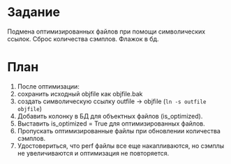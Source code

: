 # Задание
Подмена оптимизированных файлов при помощи символических ссылок.
    Сброс количества сэмплов. Флажок в бд.
# План
1. После оптимизации:
2. сохранить исходный objfile как objfile.bak
3. создать символическую ссылку outfile -> objfile (`ln -s outfile objfile`)
4. Добавить колонку в БД для объектных файлов (is_optimized).
5. Выставить is_optimized = True для оптимизированных файлов.
6. Пропускать оптимизированные файлы при обновлении количества сэмплов.
7. Удостовериться, что perf файлы все еще накапливаются, но сэмплы не увеличиваются
    и оптимизация не повторяется.

